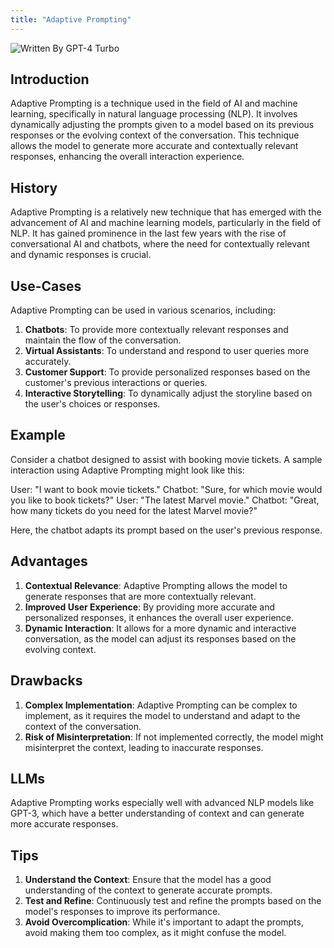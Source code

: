 ```yaml
---
title: "Adaptive Prompting"
---
```


![Written By GPT-4 Turbo](https://img.shields.io/badge/Written%20By-GPT--4%20Turbo-5A5A5A?style=for-the-badge&logo=openai&logoColor=white)

## Introduction

Adaptive Prompting is a technique used in the field of AI and machine learning, specifically in natural language processing (NLP). It involves dynamically adjusting the prompts given to a model based on its previous responses or the evolving context of the conversation. This technique allows the model to generate more accurate and contextually relevant responses, enhancing the overall interaction experience.

## History

Adaptive Prompting is a relatively new technique that has emerged with the advancement of AI and machine learning models, particularly in the field of NLP. It has gained prominence in the last few years with the rise of conversational AI and chatbots, where the need for contextually relevant and dynamic responses is crucial.

## Use-Cases

Adaptive Prompting can be used in various scenarios, including:

1. **Chatbots**: To provide more contextually relevant responses and maintain the flow of the conversation.
2. **Virtual Assistants**: To understand and respond to user queries more accurately.
3. **Customer Support**: To provide personalized responses based on the customer's previous interactions or queries.
4. **Interactive Storytelling**: To dynamically adjust the storyline based on the user's choices or responses.

## Example

Consider a chatbot designed to assist with booking movie tickets. A sample interaction using Adaptive Prompting might look like this:

User: "I want to book movie tickets."
Chatbot: "Sure, for which movie would you like to book tickets?"
User: "The latest Marvel movie."
Chatbot: "Great, how many tickets do you need for the latest Marvel movie?"

Here, the chatbot adapts its prompt based on the user's previous response.

## Advantages

1. **Contextual Relevance**: Adaptive Prompting allows the model to generate responses that are more contextually relevant.
2. **Improved User Experience**: By providing more accurate and personalized responses, it enhances the overall user experience.
3. **Dynamic Interaction**: It allows for a more dynamic and interactive conversation, as the model can adjust its responses based on the evolving context.

## Drawbacks

1. **Complex Implementation**: Adaptive Prompting can be complex to implement, as it requires the model to understand and adapt to the context of the conversation.
2. **Risk of Misinterpretation**: If not implemented correctly, the model might misinterpret the context, leading to inaccurate responses.

## LLMs

Adaptive Prompting works especially well with advanced NLP models like GPT-3, which have a better understanding of context and can generate more accurate responses.

## Tips

1. **Understand the Context**: Ensure that the model has a good understanding of the context to generate accurate prompts.
2. **Test and Refine**: Continuously test and refine the prompts based on the model's responses to improve its performance.
3. **Avoid Overcomplication**: While it's important to adapt the prompts, avoid making them too complex, as it might confuse the model.